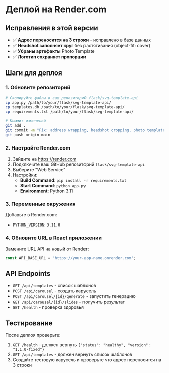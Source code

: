 # Деплой на Render.com

## Исправления в этой версии
- ✅ **Адрес переносится на 3 строки** - исправлено в базе данных
- ✅ **Headshot заполняет круг** без растягивания (object-fit: cover)
- ✅ **Убраны артефакты** Photo Template
- ✅ **Логотип сохраняет пропорции**

## Шаги для деплоя

### 1. Обновите репозиторий
```bash
# Скопируйте файлы в ваш репозиторий flask/svg-template-api
cp app.py /path/to/your/flask/svg-template-api/
cp templates.db /path/to/your/flask/svg-template-api/
cp requirements.txt /path/to/your/flask/svg-template-api/

# Коммит изменений
git add .
git commit -m "Fix: address wrapping, headshot cropping, photo template artifacts"
git push origin main
```

### 2. Настройте Render.com
1. Зайдите на https://render.com
2. Подключите ваш GitHub репозиторий `flask/svg-template-api`
3. Выберите "Web Service"
4. Настройки:
   - **Build Command**: `pip install -r requirements.txt`
   - **Start Command**: `python app.py`
   - **Environment**: Python 3.11

### 3. Переменные окружения
Добавьте в Render.com:
- `PYTHON_VERSION`: `3.11.0`

### 4. Обновите URL в React приложении
Замените URL API на новый от Render:
```typescript
const API_BASE_URL = 'https://your-app-name.onrender.com';
```

## API Endpoints
- `GET /api/templates` - список шаблонов
- `POST /api/carousel` - создать карусель
- `POST /api/carousel/{id}/generate` - запустить генерацию
- `GET /api/carousel/{id}/slides` - получить результат
- `GET /health` - проверка здоровья

## Тестирование
После деплоя проверьте:
1. `GET /health` - должен вернуть `{"status": "healthy", "version": "1.1.0-fixed"}`
2. `GET /api/templates` - должен вернуть список шаблонов
3. Создайте тестовую карусель и проверьте что адрес переносится на 3 строки
